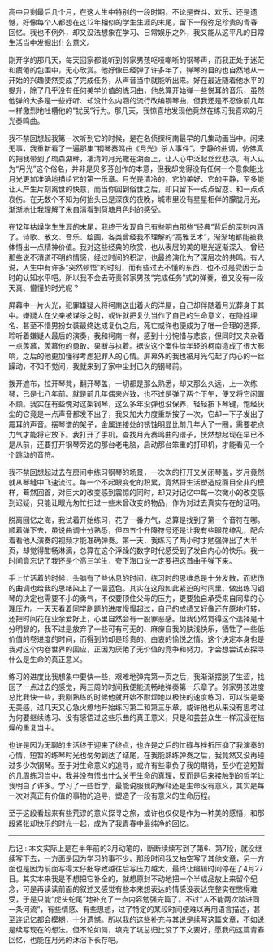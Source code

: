 高中只剩最后几个月，在这人生中特别的一段时期，不论是奋斗、欢乐、还是遗憾，好像每个人都想在这12年相似的学生生涯的末尾，留下一段弥足珍贵的青春回忆。我也不例外，却又没法想象在学习、日常娱乐之外，我又能从这平凡的日常生活当中发掘出什么意义。

刚开学的那几天，每天回家都能听到邻家男孩呕哑嘲哳的钢琴声，而我正处于迷茫和疲倦的包围中，无心欣赏。他好像已经弹了许多年了，弹琴的目的也自然地从一开始的兴趣使然变成了完成任务，从声音当中就能听出来。好在最近随着他水平的提升，除了几乎没有任何美学价值的练习曲，他总算开始弹一些悦耳的音乐，虽然他弹的大多是一些好听、却没什么内涵的流行改编钢琴曲，但我还是不忍像前几年一样激烈地吐槽他的“扰民”行为。那几天，我惊喜地发现他竟然在练习我喜欢的月光奏鸣曲。

我不禁回想起我第一次听到它的时候，是在名侦探柯南最早的几集动画当中。闲来无事，我重新看了一遍那集“钢琴奏鸣曲《月光》杀人事件”。宁静的曲调，仿佛真的把我带到了琉森湖畔，凄清的月光撒在湖面上，让人心中泛起丝丝悲凉。有人认为“月光”这个俗名，并非是贝多芬创作的本意，但我却觉得没有任何一个意象能比月光更加准确地描绘它的第一乐章。月光是清冷的，它的美好、它的平静，至多能让人产生片刻离世的快意，而当你回到俗世之后，却只留下一点点留恋、和一点点哀伤。在无数个不知为何抬头已是深夜的夜晚，城市里没有星星相伴的朦胧月光，渐渐地让我理解了朱自清看到荷塘月色时的感受。

在12年枯燥学生生涯的末尾，我终于发现自己有些明白那些“经典”背后的深刻内涵了。诗歌、散文、音乐、绘画，各类曾经我不理解的“高雅艺术”，渐渐地都能被我体悟出一点精神价值。我对这些经典的欣赏，也从表层的美的眼光逐渐深入，曾经那些说不清道不明的情感，经过时间的积淀，也最终演化为了深层次的共鸣。有人说，人生中有许多“突然顿悟”的时刻，而有些过去不懂的东西，也不过是受困于当时的认知水平吧。所以我不会去苛责邻家男孩“完成任务”式的弹奏，谁又没有一段天真、懵懂的时光呢？

屏幕中一片火光，犯罪嫌疑人将柯南送出着火的洋屋，自己却伴随着月光葬身于其中。嫌疑人在父亲被谋杀之时，或许就把复仇当作了自己的生命意义，在隐姓埋名、甚至不惜男扮女装最终达成复仇之后，死亡或许也便成为了唯一合理的选择。聆听着嫌疑人最后的演奏，我和柯南一样，感到十分惋惜与悲哀，但同时又夹杂着一点羡慕，羡慕他的勇敢、果断与执着。据说这个案件给年轻的柯南造成了很大影响，之后的他更加懂得考虑犯罪人的心情。屏幕外的我也被月光勾起了内心的一丝躁动，不知不觉间，我就来到了家中尘封已久的钢琴前。

拨开遮布，拉开琴凳，翻开琴盖，一切都是那么熟悉，却又那么久远，上一次练琴，已是七八年前。就是前几年偶来兴致，也不过是弹了两个下午，便又将它闲置不顾。我实在有些愧对这架钢琴，这么多年没弹也没保养，轻轻按下琴键，饱经灰尘的它竟是一点声音都发不出了，我又加大力度重新按了一次，它却一下子发出了震耳的声音。摆琴谱的架子，金属连接处的锈蚀明显比前几年大了一圈，需要花点力气才能将它放下。我打开了手机，查找月光奏鸣曲的谱子，恍然想起现在早已不是从前，还要打开钢琴旁边的那台老电脑，启动那台笨重的打印机，才能看见一个个跳动的音符。

我不禁回想起过去在房间中练习钢琴的场景，一次次的打开又关闭琴盖，岁月竟然就从琴缝中飞速流过。每一个不起眼变化的积累，竟然将生活塑造成面目全非的模样，蓦然回首，对巨大的改变感到震惊的同时，却又对记忆中每一次微小的改变感到迟疑，只能让眼光匆忙扫过一些未曾改变的物品，作为对过去真实存在的证明。

脱离回忆之海，我试着开始练习，花了一番力气，总算是找到了第一个音符在哪。顺着弹下去，虽说曲调十分熟悉，但四五个升降符号还是让我有些眼花缭乱，配合着看他人演奏的视频才能准确弹奏。第一天，我练习了两小时才勉强弹出了大半页，却觉得酣畅淋漓，总算在这个浮躁的数字时代感受到了发自内心的快乐。我一时间竟忘记了我还是个高三学生，夸下海口说一定要把这首曲子弹下来。

手上忙活着的时候，头脑有了些休息的时间，练习时的思维总是十分发散，而悲伤的曲调也给我的思绪染上了一层蓝色。其实在这段如此紧迫的时间里，做出练习钢琴的决定也需要不小的勇气，不仅要顶住父母的压力，更要独自承受来自同辈的心理压力。一天天看着同学刷题的进度慢慢超过，自己的成绩又好像还在原地打转，还把时间花在业余爱好上，心里自然会有一股罪恶感。但我仍然觉得这个选择是十分明智的，我不过是放弃了一些可有可无的、麻痹自我的肤浅快乐，牺牲了一些低价值的卷进度的时间，而得到的却是珍贵的、由衷的愉悦之情。这个决定本身也是我对这个内卷世界的回应，正因为厌倦了无价值的竞争和努力，才会想尝试去探寻什么是生命的真正意义。

练习的进度比我想象中要快一些，艰难地弹完第一页之后，我渐渐摆脱了生涩，找回了一点过去的感觉，两三周的时间我便能流畅地弹奏第一乐章了。邻家男孩进度总比我快一些，我刚熟练的时候他就开始不耐烦地以极快的速度练习，可以说是毫无美感，过几天又心急火燎地开始练习第二和第三乐章，或许他也从来没有思考过为何要继续练习、没有感悟过这些乐曲的真正意义，只是和芸芸众生一样沉浸在枯燥的重复当中。

也许是因为无聊的生活终于迎来了终点，也许是之后的忙碌与挫折压抑了我演奏的心情，短暂的练琴时光也匆匆到达了结尾，在我能熟练弹奏之后，我竟然又没再碰过多少次钢琴。至于对生命意义的追寻，或许有些辜负了我的期待，至少在这短暂的几周练习当中，我并没有悟出什么关于生命的真理，反而是后来接触到的哲学让我明白了许多。学习了一些哲学，最能说服我的解释还是生命没有意义，其实是每一次对真正有价值的事物的追寻，塑造了一段有意义的生命历程。

至于这段看起来有些荒谬的意义探寻之旅，或许也仅仅是作为一种美的感悟，和那段紧张却快乐的时光一起，成为了我青春中最纯净的回忆。

----------
后记
: 本文实际上是在半年前的3月动笔的，断断续续写到了第6、第7段，就没继续写下去，一方面是因为学习的事不少、那段时间我又抽空写了其他文章，另一方面也是因为前面写得太仔细导致越往后写压力越大，最终让编辑时间停在了4月27日。其实本来我是不想把它补全的，就想原封不动地把一个半成品放上来留个纪念，可是再读读前面的叙述又感觉有些本来想表达的情感没表达完整实在憋得难受，于是只能“虎头蛇尾”地补充了一点内容勉强完篇了。不过“人不能两次踏进同一条河流”，有些情感、有些思想，过了特定的某段时间便难以再用语言描述，甚至连记忆都会模糊，十分遗憾。所以我的这些补充与其说是续写这篇文章，不如说是续写现在的想法。但不论如何，填完了坑总归比没了下文要好，愿我的这篇青春回忆，也能在月光的沐浴下长存吧。